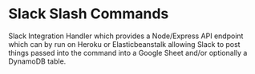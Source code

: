 # Slack Slash Commands
Slack Integration Handler which provides a Node/Express API endpoint which can by run on Heroku or Elasticbeanstalk allowing Slack to post things passed into the command into a Google Sheet and/or optionally a DynamoDB table.

